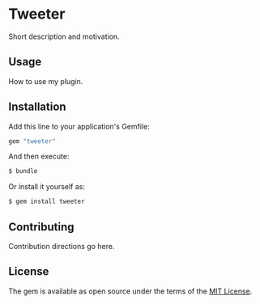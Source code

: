 # Tweeter
Short description and motivation.

## Usage
How to use my plugin.

## Installation
Add this line to your application's Gemfile:

```ruby
gem "tweeter"
```

And then execute:
```bash
$ bundle
```

Or install it yourself as:
```bash
$ gem install tweeter
```

## Contributing
Contribution directions go here.

## License
The gem is available as open source under the terms of the [MIT License](https://opensource.org/licenses/MIT).
